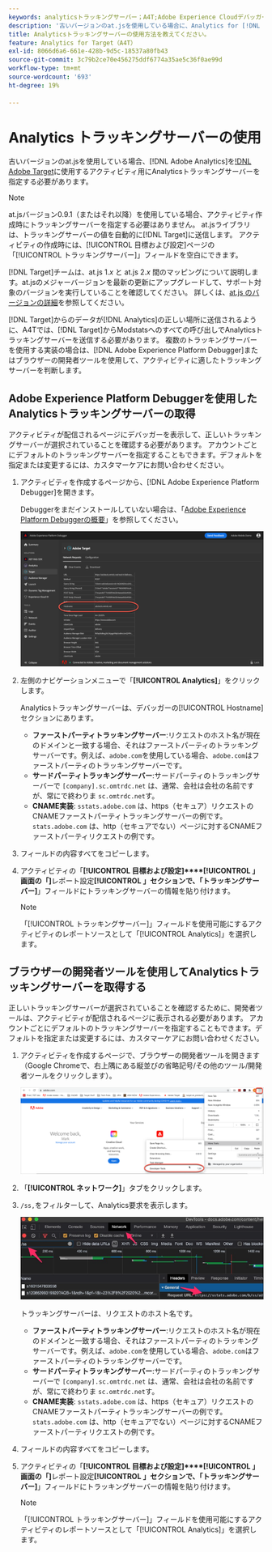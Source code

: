 ```yaml
---
keywords: analyticsトラッキングサーバー；A4T;Adobe Experience Cloudデバッガー；Adobe Experience Platformデバッガー；レポートソース；開発者ツール
description: '古いバージョンのat.jsを使用している場合に、Analytics for [!DNL Target] (A4T)を使用するアクティビティに対してAnalyticsトラッキングサーバーを指定する方法について説明します。 '
title: Analyticsトラッキングサーバーの使用方法を教えてください。
feature: Analytics for Target（A4T）
exl-id: 8066d6a6-661e-428b-9d5c-18537a80fb43
source-git-commit: 3c79b2ce70e456275ddf6774a35ae5c36f0ae99d
workflow-type: tm+mt
source-wordcount: '693'
ht-degree: 19%

---
```


# Analytics トラッキングサーバーの使用

古いバージョンのat.jsを使用している場合、[!DNL Adobe Analytics]を[!DNL Adobe Target](A4T)に使用するアクティビティ用にAnalyticsトラッキングサーバーを指定する必要があります。

>[!NOTE]
>
>at.jsバージョン0.9.1（またはそれ以降）を使用している場合、アクティビティ作成時にトラッキングサーバーを指定する必要はありません。 at.jsライブラリは、トラッキングサーバーの値を自動的に[!DNL Target]に送信します。 アクティビティの作成時には、[!UICONTROL 目標および設定]ページの「[!UICONTROL トラッキングサーバー]」フィールドを空白にできます。
>
>[!DNL Target]チームは、at.js 1.*x* と at.js 2.*x* 間のマッピングについて説明します。at.jsのメジャーバージョンを最新の更新にアップグレードして、サポート対象のバージョンを実行していることを確認してください。 詳しくは、[at.js のバージョンの詳細](/help/c-implementing-target/c-implementing-target-for-client-side-web/target-atjs-versions.md)を参照してください。

[!DNL Target]からのデータが[!DNL Analytics]の正しい場所に送信されるように、A4Tでは、[!DNL Target]からModstatsへのすべての呼び出しでAnalyticsトラッキングサーバーを送信する必要があります。 複数のトラッキングサーバーを使用する実装の場合は、[!DNL Adobe Experience Platform Debugger]またはブラウザーの開発者ツールを使用して、アクティビティに適したトラッキングサーバーを判断します。

## Adobe Experience Platform Debuggerを使用したAnalyticsトラッキングサーバーの取得

アクティビティが配信されるページにデバッガーを表示して、正しいトラッキングサーバーが選択されていることを確認する必要があります。 アカウントごとにデフォルトのトラッキングサーバーを指定することもできます。デフォルトを指定または変更するには、カスタマーケアにお問い合わせください。

1. アクティビティを作成するページから、[!DNL Adobe Experience Platform Debugger]を開きます。

   Debuggerをまだインストールしていない場合は、「[Adobe Experience Platform Debuggerの概要](https://experienceleague.adobe.com/docs/platform-learn/tutorials/data-ingestion/web-sdk/introduction-to-the-experience-platform-debugger.html)」を参照してください。

   ![](assets/Screen_DebuggerTrackServ.png)

1. 左側のナビゲーションメニューで「**[!UICONTROL Analytics]**」をクリックします。

   Analyticsトラッキングサーバーは、デバッガーの[!UICONTROL Hostname]セクションにあります。

   * **ファーストパーティトラッキングサーバー**:リクエストのホスト名が現在のドメインと一致する場合、それはファーストパーティのトラッキングサーバーです。例えば、`adobe.com`を使用している場合、`adobe.com`はファーストパーティのトラッキングサーバーです。
   * **サードパーティトラッキングサーバー**:サードパーティのトラッキングサーバーで `[company].sc.omtrdc.net` は、通常、会社は会社の名前ですが、常にで終わりま `sc.omtrdc.net`す。
   * **CNAME実装**: `sstats.adobe.com` は、https（セキュア）リクエストのCNAMEファーストパーティトラッキングサーバーの例です。`stats.adobe.com` は、http（セキュアでない）ページに対するCNAMEファーストパーティリクエストの例です。

1. フィールドの内容すべてをコピーします。

1. アクティビティの「**[!UICONTROL 目標および設定]****[!UICONTROL 」画面の「]**&#x200B;レポート設定&#x200B;**[!UICONTROL 」セクションで、「トラッキングサーバー]**」フィールドにトラッキングサーバーの情報を貼り付けます。

   >[!NOTE]
   >
   >「[!UICONTROL トラッキングサーバー]」フィールドを使用可能にするアクティビティのレポートソースとして「[!UICONTROL Analytics]」を選択します。

## ブラウザーの開発者ツールを使用してAnalyticsトラッキングサーバーを取得する

正しいトラッキングサーバーが選択されていることを確認するために、開発者ツールは、アクティビティが配信されるページに表示される必要があります。 アカウントごとにデフォルトのトラッキングサーバーを指定することもできます。デフォルトを指定または変更するには、カスタマーケアにお問い合わせください。

1. アクティビティを作成するページで、ブラウザーの開発者ツールを開きます（Google Chromeで、右上隅にある縦並びの省略記号/その他のツール/開発者ツールをクリックします）。

   ![Chrome開発者ツール](/help/c-integrating-target-with-mac/a4t/assets/chrome-dev-tools.png)

1. 「**[!UICONTROL ネットワーク]**」タブをクリックします。

1. `/ss,`をフィルターして、Analytics要求を表示します。

   ![/ss検索を使用するChrome開発者ツール](/help/c-integrating-target-with-mac/a4t/assets/chrome-search.png)

   トラッキングサーバーは、リクエストのホスト名です。

   * **ファーストパーティトラッキングサーバー**:リクエストのホスト名が現在のドメインと一致する場合、それはファーストパーティのトラッキングサーバーです。例えば、`adobe.com`を使用している場合、`adobe.com`はファーストパーティのトラッキングサーバーです。
   * **サードパーティトラッキングサーバー**:サードパーティのトラッキングサーバーで `[company].sc.omtrdc.net` は、通常、会社は会社の名前ですが、常にで終わりま `sc.omtrdc.net`す。
   * **CNAME実装**: `sstats.adobe.com` は、https（セキュア）リクエストのCNAMEファーストパーティトラッキングサーバーの例です。`stats.adobe.com` は、http（セキュアでない）ページに対するCNAMEファーストパーティリクエストの例です。

1. フィールドの内容すべてをコピーします。

1. アクティビティの「**[!UICONTROL 目標および設定]****[!UICONTROL 」画面の「]**&#x200B;レポート設定&#x200B;**[!UICONTROL 」セクションで、「トラッキングサーバー]**」フィールドにトラッキングサーバーの情報を貼り付けます。

   >[!NOTE]
   >
   >「[!UICONTROL トラッキングサーバー]」フィールドを使用可能にするアクティビティのレポートソースとして「[!UICONTROL Analytics]」を選択します。
